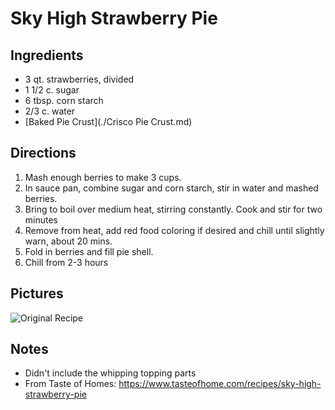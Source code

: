Sky High Strawberry Pie
==============================================

Ingredients
-----------------------------------------------
* 3 qt. strawberries, divided
* 1 1/2 c. sugar
* 6 tbsp. corn starch
* 2/3 c. water
* [Baked Pie Crust](./Crisco Pie Crust.md)

Directions
----------------------------------------------
1. Mash enough berries to make 3 cups.
2. In sauce pan, combine sugar and corn starch, stir in water and mashed berries.
3. Bring to boil over medium heat, stirring constantly. Cook and stir for two minutes
4. Remove from heat, add red food coloring if desired and chill until slightly warn, about 20 mins.
5. Fold in berries and fill pie shell.
6. Chill from 2-3 hours


Pictures
----------------------------------------------
![Original Recipe](./imgs/skyHighStrawberryPie.png)

Notes
----------------------------------------------
* Didn't include the whipping topping parts
* From Taste of Homes: https://www.tasteofhome.com/recipes/sky-high-strawberry-pie
